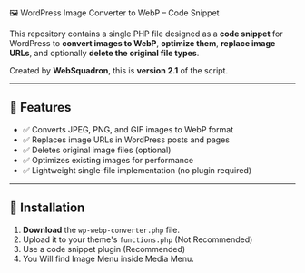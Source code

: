 🖼️ WordPress Image Converter to WebP – Code Snippet

This repository contains a single PHP file designed as a **code snippet** for WordPress to **convert images to WebP**, **optimize them**, **replace image URLs**, and optionally **delete the original file types**.

Created by **WebSquadron**, this is **version 2.1** of the script.

---

## 🚀 Features

- ✅ Converts JPEG, PNG, and GIF images to WebP format
- ✅ Replaces image URLs in WordPress posts and pages
- ✅ Deletes original image files (optional)
- ✅ Optimizes existing images for performance
- ✅ Lightweight single-file implementation (no plugin required)


---

## 📂 Installation

1. **Download** the `wp-webp-converter.php` file.
2. Upload it to your theme's `functions.php` (Not Recommended)
3. Use a code snippet plugin (Recommended)
4. You Will find Image Menu inside Media Menu.
